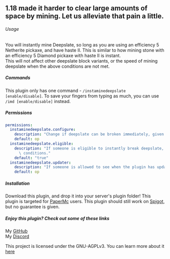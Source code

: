 ## 1.18 made it harder to clear large amounts of space by mining. Let us alleviate that pain a little.

###### Usage
You will instantly mine Deepslate, so long as you are using an efficiency 5 Netherite pickaxe, and have haste II. This is similar to how mining stone with an efficiency 5 Diamond pickaxe with haste II is instant.  
This will not affect other deepslate block variants, or the speed of mining deepslate when the above conditions are not met.

##### Commands
This plugin only has one command - `/instaminedeepslate [enable/disable]`. To save your fingers from typing as much, you can use `/imd [enable/disable]` instead.

##### Permissions
```yaml
permissions:
  instaminedeepslate.configure:
    description: "Change if deepslate can be broken immediately, given the right conditions."
    default: op
  instaminedeepslate.eligible:
    description: "If someone is eligible to instantly break deepslate, given the right\
      \ conditions."
    default: "true"
  instaminedeepslate.updater:
    description: "If someone is allowed to see when the plugin has updates"
    default: op
```

##### Installation
Download this plugin, and drop it into your server's plugin folder!
This plugin is targeted for [PaperMc](https://papermc.io) users.
This plugin should still work on [Spigot](https://spigotmc.org), but no guarantee is given.

##### Enjoy this plugin? Check out some of these links
My [GitHub](https://github.com/cloudate9/)  
My [Discord](https://discord.gg/nPbakm9eEr)

This project is licensed under the GNU-AGPLv3. You can learn more about it [here](https://choosealicense.com/licenses/agpl-3.0/)